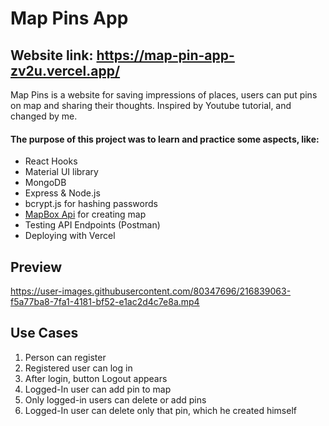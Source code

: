 # Map Pins App

## Website link: https://map-pin-app-zv2u.vercel.app/

Map Pins is a website for saving impressions of places, users can put pins on map and sharing their thoughts. Inspired by Youtube tutorial, and changed by me.

#### The purpose of this project was to learn and practice some aspects, like:

* React Hooks
* Material UI library
* MongoDB 
* Express & Node.js
* bcrypt.js for hashing passwords
* [MapBox Api](https://docs.mapbox.com/#maps) for creating map
* Testing API Endpoints (Postman)
* Deploying with Vercel


## Preview
https://user-images.githubusercontent.com/80347696/216839063-f5a77ba8-7fa1-4181-bf52-e1ac2d4c7e8a.mp4

## Use Cases
1. Person can register 
2. Registered user can log in
3. After login, button Logout appears
4. Logged-In user can add pin to map
5. Only logged-in users can delete or add pins
6. Logged-In user can delete only that pin, which he created himself  
